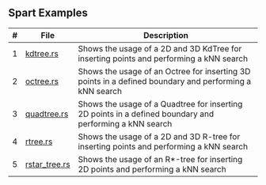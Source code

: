 ## Spart Examples

| # | File                           | Description                                                                                             |
|---|--------------------------------|---------------------------------------------------------------------------------------------------------|
| 1 | [kdtree.rs](kdtree.rs)         | Shows the usage of a 2D and 3D KdTree for inserting points and performing a kNN search                  |
| 2 | [octree.rs](octree.rs)         | Shows the usage of an Octree for inserting 3D points in a defined boundary and performing a kNN search  |
| 3 | [quadtree.rs](quadtree.rs)     | Shows the usage of a Quadtree for inserting 2D points in a defined boundary and performing a kNN search |
| 4 | [rtree.rs](rtree.rs)           | Shows the usage of a 2D and 3D R-tree for inserting points and performing a kNN search                  |
| 5 | [rstar_tree.rs](rstar_tree.rs) | Shows the usage of an R*-tree for inserting 2D points and performing a kNN search                  |
